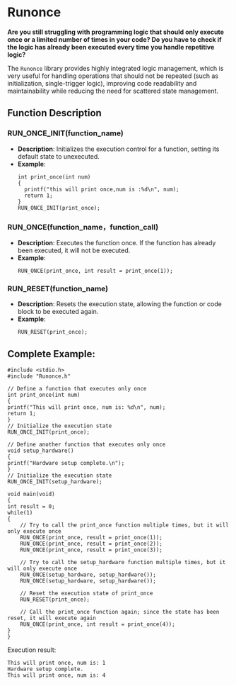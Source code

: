 # Runonce

**Are you still struggling with programming logic that should only execute once or a limited number of times in your code? Do you have to check if the logic has already been executed every time you handle repetitive logic?**

The `Runonce` library provides highly integrated logic management, which is very useful for handling operations that should not be repeated (such as initialization, single-trigger logic), improving code readability and maintainability while reducing the need for scattered state management.


## Function Description

### RUN_ONCE_INIT(function_name)
- **Description**: Initializes the execution control for a function, setting its default state to unexecuted.
- **Example**:
  ```
  int print_once(int num)
  {
    printf("this will print once,num is :%d\n", num);
    return 1;
  }
  RUN_ONCE_INIT(print_once);
  ```
### RUN_ONCE(function_name，function_call)
- **Description**: Executes the function once. If the function has already been executed, it will not be executed.
- **Example**:
  ```
  RUN_ONCE(print_once, int result = print_once(1));
  ```

### RUN_RESET(function_name)
- **Description**:  Resets the execution state, allowing the function or code block to be executed again.
- **Example**:
  ```
  RUN_RESET(print_once);
  ```

## Complete Example:
  ```
#include <stdio.h>
#include "Runonce.h"

// Define a function that executes only once
int print_once(int num)
{
  printf("This will print once, num is: %d\n", num);
  return 1;
}
// Initialize the execution state
RUN_ONCE_INIT(print_once);

// Define another function that executes only once
void setup_hardware()
{
  printf("Hardware setup complete.\n");
}
// Initialize the execution state
RUN_ONCE_INIT(setup_hardware);

void main(void)
{
  int result = 0;
  while(1)
  {
      // Try to call the print_once function multiple times, but it will only execute once
      RUN_ONCE(print_once, result = print_once(1));
      RUN_ONCE(print_once, result = print_once(2));
      RUN_ONCE(print_once, result = print_once(3));

      // Try to call the setup_hardware function multiple times, but it will only execute once
      RUN_ONCE(setup_hardware, setup_hardware());
      RUN_ONCE(setup_hardware, setup_hardware());

      // Reset the execution state of print_once
      RUN_RESET(print_once);

      // Call the print_once function again; since the state has been reset, it will execute again
      RUN_ONCE(print_once, int result = print_once(4));
  }
}
  ```
Execution result:
  ```
This will print once, num is: 1
Hardware setup complete.
This will print once, num is: 4
  ```


